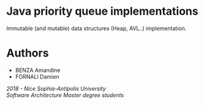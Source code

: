 # Java priority queue implementations
Immutable (and mutable) data structures (Heap, AVL..) implementation.

# Authors
* BENZA Amandine<br>
* FORNALI Damien<br>

_2018 - Nice Sophia-Antipolis University_<br>
_Software Architecture Master degree students_
